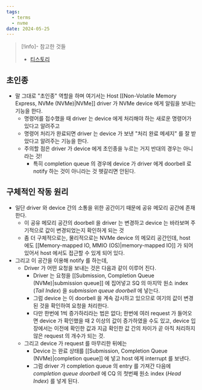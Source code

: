 ```yaml
---
tags:
  - terms
  - nvme
date: 2024-05-25
---
```

> [!info]- 참고한 것들
> - [티스토리](https://kkikyul.tistory.com/28)

## 초인종

- 말 그대로 "초인종" 역할을 하며 여기서는 Host [[Non-Volatile Memory Express, NVMe (NVMe)|NVMe]] driver 가 NVMe device 에게 알림을 보내는 기능을 한다.
	- 명령어를 접수했을 때 driver 는 device 에게 처리해야 하는 새로운 명령어가 있다고 알려주고
	- 명령어 처리가 완료되면 driver 는 device 가 보낸 "처리 완료 메세지" 를 잘 받았다고 알려주는 기능을 한다.
	- 주의할 점은 driver 가 device 에게 초인종을 누르는 거지 반대의 경우는 아니라는 것!
		- 특히 completion queue 의 경우에 device 가 driver 에게 doorbell 로 notify 하는 것이 아니라는 것 헷갈리면 안된다.

## 구체적인 작동 원리

- 일단 driver 와 device 간의 소통을 위한 공간이기 때문에 공유 메모리 공간에 존재한다.
	- 이 공유 메모리 공간의 doorbell 을 driver 는 변경하고 device 는 바라보며 주기적으로 값이 변경되었는지 확인하게 되는 것
	- 좀 더 구체적으로는, 물리적으로는 NVMe device 의 메모리 공간인데, host 에도 [[Memory-mapped IO, MMIO (OS)|memory-mapped IO]] 가 되어 있어서 host 에서도 접근할 수 있게 되어 있다.
- 그리고 이 공간을 이용해 notify 를 하는데,
	- Driver 가 어떤 요청을 보내는 것은 다음과 같이 이루어 진다.
		- Driver 는 요청을 [[Submission, Completion Queue (NVMe)|submission queue]] 에 집어넣고 SQ 의 마지막 원소 index (*Tail Index*) 을 *submission queue doorbell* 에 넣는다.
		- 그럼 device 는 이 doorbell 을 계속 감시하고 있으므로 여기의 값이 변경된 것을 확인하여 요청을 처리한다.
		- 다만 한번에 1씩 증가하리라는 법은 없다; 한번에 여러 request 가 들어오면 device 가 확인했을 때 2 이상의 값이 증가하였을 수도 있고, device 입장에서는 이전에 확인한 값과 지금 확인한 값 간의 차이가 곧 아직 처리하지 않은 request 의 개수가 되는 것.
	- 그리고 device 가 request 를 마무리한 뒤에는
		- Device 는 완료 상태를 [[Submission, Completion Queue (NVMe)|completion queue]] 에 넣고 host 에게 interrupt 를 보낸다.
		- 그럼 driver 가 completion queue 의 entry 를 가져간 다음에 *completion queue doorbell* 에 CQ 의 첫번째 원소 index (*Head Index*) 를 넣게 된다.